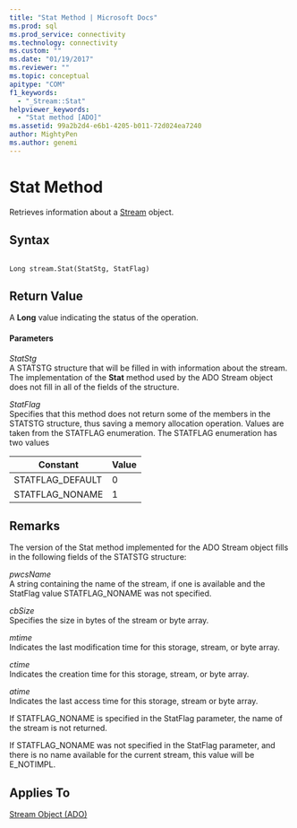 ```yaml
---
title: "Stat Method | Microsoft Docs"
ms.prod: sql
ms.prod_service: connectivity
ms.technology: connectivity
ms.custom: ""
ms.date: "01/19/2017"
ms.reviewer: ""
ms.topic: conceptual
apitype: "COM"
f1_keywords: 
  - "_Stream::Stat"
helpviewer_keywords: 
  - "Stat method [ADO]"
ms.assetid: 99a2b2d4-e6b1-4205-b011-72d024ea7240
author: MightyPen
ms.author: genemi
---
```

# Stat Method
Retrieves information about a [Stream](../../../ado/reference/ado-api/stream-object-ado.md) object.  
  
## Syntax  
  
```  
  
Long stream.Stat(StatStg, StatFlag)  
```  
  
## Return Value  
 A **Long** value indicating the status of the operation.  
  
#### Parameters  
 *StatStg*  
 A STATSTG structure that will be filled in with information about the stream. The implementation of the **Stat** method used by the ADO Stream object does not fill in all of the fields of the structure.  
  
 *StatFlag*  
 Specifies that this method does not return some of the members in the STATSTG structure, thus saving a memory allocation operation. Values are taken from the STATFLAG enumeration. The STATFLAG enumeration has two values  
  
|Constant|Value|  
|--------------|-----------|  
|STATFLAG_DEFAULT|0|  
|STATFLAG_NONAME|1|  
  
## Remarks  
 The version of the Stat method implemented for the ADO Stream object fills in the following fields of the STATSTG structure:  
  
 *pwcsName*  
 A string containing the name of the stream, if one is available and the StatFlag value STATFLAG_NONAME was not specified.  
  
 *cbSize*  
 Specifies the size in bytes of the stream or byte array.  
  
 *mtime*  
 Indicates the last modification time for this storage, stream, or byte array.  
  
 *ctime*  
 Indicates the creation time for this storage, stream, or byte array.  
  
 *atime*  
 Indicates the last access time for this storage, stream or byte array.  
  
 If STATFLAG_NONAME is specified in the StatFlag parameter, the name of the stream is not returned.  
  
 If STATFLAG_NONAME was not specified in the StatFlag parameter, and there is no name available for the current stream, this value will be E_NOTIMPL.  
  
## Applies To  
 [Stream Object (ADO)](../../../ado/reference/ado-api/stream-object-ado.md)
